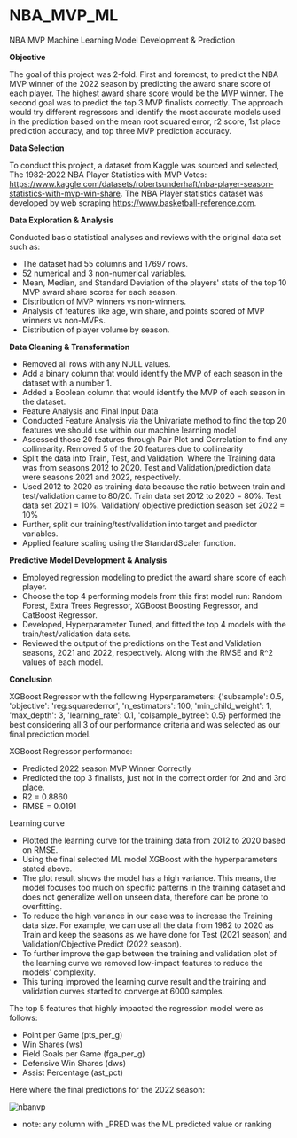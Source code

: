 # NBA_MVP_ML
NBA MVP Machine Learning Model Development &amp; Prediction

**Objective**

The goal of this project was 2-fold. First and foremost, to predict the NBA MVP winner of the 2022 season by predicting the award share score of each player. The highest award share score would be the MVP winner. The second goal was to predict the top 3 MVP finalists correctly. The approach would try different regressors and identify the most accurate models used in the prediction based on the mean root squared error, r2 score, 1st place prediction accuracy, and top three MVP prediction accuracy.

**Data Selection**

To conduct this project, a dataset from Kaggle was sourced and selected, The 1982-2022 NBA Player Statistics with MVP Votes: https://www.kaggle.com/datasets/robertsunderhaft/nba-player-season-statistics-with-mvp-win-share. The NBA Player statistics dataset was developed by web scraping https://www.basketball-reference.com.

**Data Exploration & Analysis**

Conducted basic statistical analyses and reviews with the original data set such as:
* The dataset had 55 columns and 17697 rows.
* 52 numerical and 3 non-numerical variables.
* Mean, Median, and Standard Deviation of the players' stats of the top 10 MVP award share scores for each season.
* Distribution of MVP winners vs non-winners.
* Analysis of features like age, win share, and points scored of MVP winners vs non-MVPs.
* Distribution of player volume by season.

**Data Cleaning & Transformation**
* Removed all rows with any NULL values.
* Add a binary column that would identify the MVP of each season in the dataset with a number 1.
* Added a Boolean column that would identify the MVP of each season in the dataset.
* Feature Analysis and Final Input Data
* Conducted Feature Analysis via the Univariate method to find the top 20 features we should use within our machine learning model
* Assessed those 20 features through Pair Plot and Correlation to find any collinearity. Removed 5 of the 20 features due to collinearity
* Split the data into Train, Test, and Validation. Where the Training data was from seasons 2012 to 2020. Test and Validation/prediction data were seasons 2021 and 2022, respectively.
* Used 2012 to 2020 as training data because the ratio between train and test/validation came to 80/20.
			Train data set 2012 to 2020 = 80%.
			Test data set 2021 = 10%.
			Validation/ objective prediction season set 2022 = 10%
* Further, split our training/test/validation into target and predictor variables.
* Applied feature scaling using the StandardScaler function.

**Predictive Model Development & Analysis**

* Employed regression modeling to predict the award share score of each player.
* Choose the top 4 performing models from this first model run: Random Forest, Extra Trees Regressor, XGBoost Boosting Regressor, and CatBoost Regressor. 
* Developed, Hyperparameter Tuned, and fitted the top 4 models with the train/test/validation data sets.
* Reviewed the output of the predictions on the Test and Validation seasons, 2021 and 2022, respectively. Along with the RMSE and R^2 values of each model.

**Conclusion**

XGBoost Regressor with the following Hyperparameters: {'subsample': 0.5, 'objective': 'reg:squarederror', 'n_estimators': 100, 'min_child_weight': 1, 'max_depth': 3, 'learning_rate': 0.1, 'colsample_bytree': 0.5} performed the best considering all 3 of our performance criteria and was selected as our final prediction model.

XGBoost Regressor performance: 
* Predicted 2022 season MVP Winner Correctly
* Predicted the top 3 finalists, just not in the correct order for 2nd and 3rd place.
* R2 = 0.8860
* RMSE = 0.0191

Learning curve
* Plotted the learning curve for the training data from 2012 to 2020 based on RMSE.
* Using the final selected ML model XGBoost with the hyperparameters stated above.
* The plot result shows the model has a high variance. This means, the model focuses too much on specific patterns in the training dataset and does not generalize well on unseen data, therefore can be prone to overfitting.
* To reduce the high variance in our case was to increase the Training data size. For example, we can use all the data from 1982 to 2020 as Train and keep the seasons as we have done for Test (2021 season) and Validation/Objective Predict (2022 season).
* To further improve the gap between the training and validation plot of the learning curve we removed low-impact features to reduce the models' complexity.
* This tuning improved the learning curve result and the training and validation curves started to converge at 6000 samples.

The top 5 features that highly impacted the regression model were as follows:
* Point per Game (pts_per_g)
* Win Shares (ws)
* Field Goals per Game (fga_per_g)
* Defensive Win Shares (dws)
* Assist Percentage (ast_pct)

Here where the final predictions for the 2022 season:

![nbanvp](https://user-images.githubusercontent.com/89919659/213782999-2f753d7e-ad5c-47a7-af0b-c0234257f1e9.PNG)
* note: any column with _PRED was the ML predicted value or ranking

